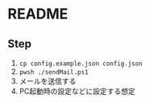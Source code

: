 # README

## Step

1. `cp config.example.json config.json`
1. `pwsh ./sendMail.ps1`
1. メールを送信する
1. PC起動時の設定などに設定する想定
